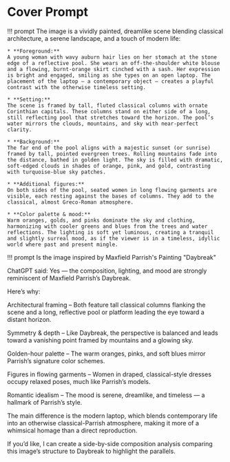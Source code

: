 # Cover Prompt

!!! prompt
    The image is a vividly painted, dreamlike scene blending classical architecture, a serene landscape, and a touch of modern life:

    * **Foreground:**
    A young woman with wavy auburn hair lies on her stomach at the stone edge of a reflective pool. She wears an off-the-shoulder white blouse and a flowing, burnt-orange skirt cinched with a sash. Her expression is bright and engaged, smiling as she types on an open laptop. The placement of the laptop — a contemporary object — creates a playful contrast with the otherwise timeless setting.

    * **Setting:**
    The scene is framed by tall, fluted classical columns with ornate Corinthian capitals. These columns stand on either side of a long, still reflecting pool that stretches toward the horizon. The pool’s water mirrors the clouds, mountains, and sky with near-perfect clarity.

    * **Background:**
    The far end of the pool aligns with a majestic sunset (or sunrise) framed by tall, pointed evergreen trees. Rolling mountains fade into the distance, bathed in golden light. The sky is filled with dramatic, soft-edged clouds in shades of orange, pink, and gold, contrasting with turquoise-blue sky patches.

    * **Additional figures:**
    On both sides of the pool, seated women in long flowing garments are visible, each resting against the bases of columns. They add to the classical, almost Greco-Roman atmosphere.

    * **Color palette & mood:**
    Warm oranges, golds, and pinks dominate the sky and clothing, harmonizing with cooler greens and blues from the trees and water reflections. The lighting is soft yet luminous, creating a tranquil and slightly surreal mood, as if the viewer is in a timeless, idyllic world where past and present mingle.


!!! prompt
    Is the image inspired by Maxfield Parrish's Painting "Daybreak"


ChatGPT said:
Yes — the composition, lighting, and mood are strongly reminiscent of Maxfield Parrish’s Daybreak.

Here’s why:

Architectural framing – Both feature tall classical columns flanking the scene and a long, reflective pool or platform leading the eye toward a distant horizon.

Symmetry & depth – Like Daybreak, the perspective is balanced and leads toward a vanishing point framed by mountains and a glowing sky.

Golden-hour palette – The warm oranges, pinks, and soft blues mirror Parrish’s signature color schemes.

Figures in flowing garments – Women in draped, classical-style dresses occupy relaxed poses, much like Parrish’s models.

Romantic idealism – The mood is serene, dreamlike, and timeless — a hallmark of Parrish’s style.

The main difference is the modern laptop, which blends contemporary life into an otherwise classical-Parrish atmosphere, making it more of a whimsical homage than a direct reproduction.

If you’d like, I can create a side-by-side composition analysis comparing this image’s structure to Daybreak to highlight the parallels.
